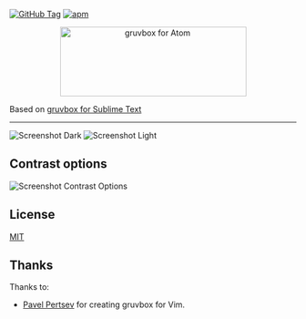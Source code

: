 [![GitHub Tag](https://img.shields.io/github/tag/Briles/gruvbox-atom.svg?style=flat-square)](https://github.com/Briles/gruvbox-atom/tags)
[![apm](https://img.shields.io/apm/dm/gruvbox-plus-syntax.svg?style=flat-square)](https://atom.io/themes/gruvbox-plus-syntax)

<p align="center"><img src="https://cdn.rawgit.com/Briles/gruvbox-atom/master/assets/banner-image.svg" alt="gruvbox for Atom" width="327px" height="122px"></p>

Based on [gruvbox for Sublime Text](https://github.com/Briles/gruvbox)

--------------------------------------------------------------------------------

![Screenshot Dark](http://i.imgur.com/F7ZCXQy.png)
![Screenshot Light](http://i.imgur.com/I9pnfBP.png)

Contrast options
----------------

![Screenshot Contrast Options](http://i.imgur.com/haBkSb3.png)

License
-------

[MIT](https://en.wikipedia.org/wiki/MIT_License)

Thanks
------

Thanks to:

* [Pavel Pertsev](https://github.com/morhetz) for creating gruvbox for Vim.
